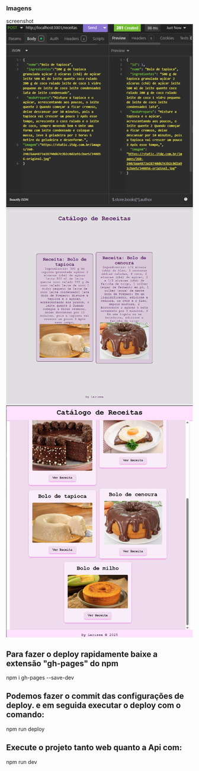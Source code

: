 ### Imagens
screenshot  
    ![Screenshot](Captura%20de%20tela%202025-09-03%20110458.png)
    ![Screenshot](Captura%20de%20tela%202025-09-03%20112906.png)
    ![Screenshot](Captura%20de%20tela%202025-09-03%20141319.png)
 
## Para fazer o deploy rapidamente baixe a extensão "gh-pages" do npm

npm i gh-pages --save-dev

## Podemos fazer o commit das configurações de deploy. e em seguida executar o deploy com o comando:

npm run deploy

## Execute o projeto tanto web quanto a Api com:

npm run dev



 

